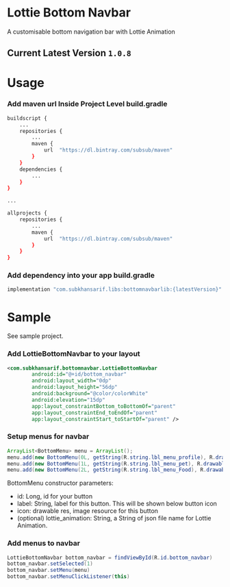 # Lottie Bottom Navbar

A customisable bottom navigation bar with Lottie Animation

## Current Latest Version `1.0.8`


# Usage

### Add maven url Inside **Project Level build.gradle**
```bash
buildscript {
	...
    repositories {
    	...
        maven {
            url  "https://dl.bintray.com/subsub/maven"
        }
    }
    dependencies {
    	...
    }
}

...

allprojects {
    repositories {
    	...
        maven {
            url  "https://dl.bintray.com/subsub/maven"
        }
    }
}
```

### Add dependency into your app build.gradle
```bash
implementation "com.subkhansarif.libs:bottomnavbarlib:{latestVersion}"
```

# Sample

See sample project.

### Add LottieBottomNavbar to your layout
```xml
<com.subkhansarif.bottomnavbar.LottieBottomNavbar
        android:id="@+id/bottom_navbar"
        android:layout_width="0dp"
        android:layout_height="56dp"
        android:background="@color/colorWhite"
        android:elevation="15dp"
        app:layout_constraintBottom_toBottomOf="parent"
        app:layout_constraintEnd_toEndOf="parent"
        app:layout_constraintStart_toStartOf="parent" />
```

### Setup menus for navbar
```java
ArrayList<BottomMenu> menu = ArrayList();
menu.add(new BottomMenu(0L, getString(R.string.lbl_menu_profile), R.drawable.ic_person_grey, "a_cup_of_coffee.json"));
menu.add(new BottomMenu(1L, getString(R.string.lbl_menu_pet), R.drawable.ic_pets_grey, "a_cup_of_coffee.json"));
menu.add(new BottomMenu(2L, getString(R.string.lbl_menu_Food), R.drawable.ic_restaurant_menu_grey, null));
```
BottomMenu constructor parameters:
- id: Long, id for your button
- label: String, label for this button. This will be shown below button icon
- icon: drawable res, image resource for this button
- (optional) lottie_animation: String, a String of json file name for Lottie Animation.

### Add menus to navbar
```java
LottieBottomNavbar bottom_navbar = findViewById(R.id.bottom_navbar)
bottom_navbar.setSelected(1)
bottom_navbar.setMenu(menu)
bottom_navbar.setMenuClickListener(this)
```